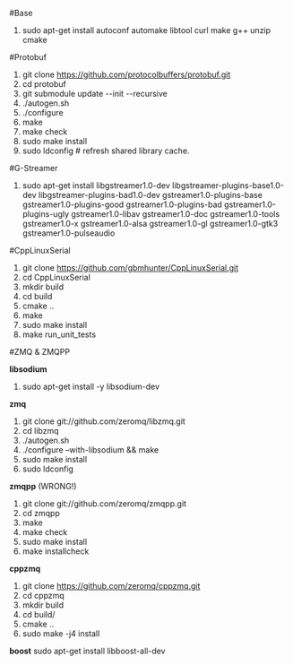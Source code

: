 #Base

1. sudo apt-get install autoconf automake libtool curl make g++ unzip cmake

#Protobuf

1. git clone https://github.com/protocolbuffers/protobuf.git
2. cd protobuf
3. git submodule update --init --recursive
4. ./autogen.sh
5. ./configure
6. make
7. make check
8. sudo make install
9. sudo ldconfig # refresh shared library cache.

#G-Streamer

1. sudo apt-get install libgstreamer1.0-dev libgstreamer-plugins-base1.0-dev libgstreamer-plugins-bad1.0-dev gstreamer1.0-plugins-base gstreamer1.0-plugins-good gstreamer1.0-plugins-bad gstreamer1.0-plugins-ugly gstreamer1.0-libav gstreamer1.0-doc gstreamer1.0-tools gstreamer1.0-x gstreamer1.0-alsa gstreamer1.0-gl gstreamer1.0-gtk3 gstreamer1.0-pulseaudio

#CppLinuxSerial

1. git clone https://github.com/gbmhunter/CppLinuxSerial.git
2. cd CppLinuxSerial
3. mkdir build
4. cd build
5. cmake ..
6. make
7. sudo make install
8. make run_unit_tests

#ZMQ & ZMQPP

**libsodium**
1. sudo apt-get install -y libsodium-dev

**zmq**
1. git clone git://github.com/zeromq/libzmq.git 
2. cd libzmq 
3. ./autogen.sh 
4. ./configure –with-libsodium && make 
5. sudo make install 
6. sudo ldconfig

**zmqpp** (WRONG!)
1. git clone git://github.com/zeromq/zmqpp.git 
2. cd zmqpp 
3. make 
4. make check 
5. sudo make install 
6. make installcheck

**cppzmq**
1. git clone https://github.com/zeromq/cppzmq.git
2. cd cppzmq
3. mkdir build
4. cd build/
5. cmake ..
6. sudo make -j4 install

**boost**
sudo apt-get install libboost-all-dev








